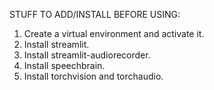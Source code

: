 STUFF TO ADD/INSTALL BEFORE USING:

1. Create a virtual environment and activate it.
2. Install streamlit.
3. Install streamlit-audiorecorder.
4. Install speechbrain.
5. Install torchvision and torchaudio.
